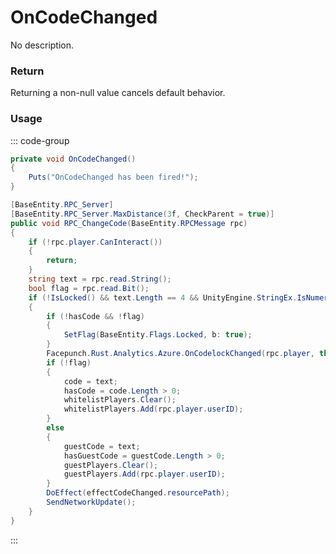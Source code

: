 <Badge type="danger" text="Carbon Compatible"/><Badge type="warning" text="Oxide Compatible"/>
# OnCodeChanged
No description.
### Return
Returning a non-null value cancels default behavior.

### Usage
::: code-group
```csharp [Example]
private void OnCodeChanged()
{
	Puts("OnCodeChanged has been fired!");
}
```
```csharp [Source — Assembly-CSharp @ CodeLock]
[BaseEntity.RPC_Server]
[BaseEntity.RPC_Server.MaxDistance(3f, CheckParent = true)]
public void RPC_ChangeCode(BaseEntity.RPCMessage rpc)
{
	if (!rpc.player.CanInteract())
	{
		return;
	}
	string text = rpc.read.String();
	bool flag = rpc.read.Bit();
	if (!IsLocked() && text.Length == 4 && UnityEngine.StringEx.IsNumeric(text) && !(!hasCode && flag))
	{
		if (!hasCode && !flag)
		{
			SetFlag(BaseEntity.Flags.Locked, b: true);
		}
		Facepunch.Rust.Analytics.Azure.OnCodelockChanged(rpc.player, this, flag ? guestCode : code, text, flag);
		if (!flag)
		{
			code = text;
			hasCode = code.Length > 0;
			whitelistPlayers.Clear();
			whitelistPlayers.Add(rpc.player.userID);
		}
		else
		{
			guestCode = text;
			hasGuestCode = guestCode.Length > 0;
			guestPlayers.Clear();
			guestPlayers.Add(rpc.player.userID);
		}
		DoEffect(effectCodeChanged.resourcePath);
		SendNetworkUpdate();
	}
}

```
:::
